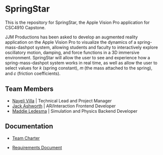# SpringStar
This is the repository for SpringStar, the Apple Vision Pro application for CSC4910 Capstone. 

JJM Productions has been asked to develop an augmented reality application on the Apple Vision Pro to visualize the dynamics of a spring-mass-dashpot system, allowing students and faculty to interactively explore oscillatory motion, damping, and force functions in a 3D immersive environment. 
SpringStar will allow the user to see and experience how a spring-mass-dashpot system works in real time, as well as allow the user to select values for 𝑘 (spring constant), 𝑚 (the mass attached to the spring), and 𝑐 (friction coefficients).

## Team Members
- [Nayeli Villa](https://github.com/nayeliMC26) | Technical Lead and Project Manager
- [Jack Ashworth](https://github.com/jashworth5) | AR/Interaction Frontend Developer
- [Maddie Ledesma](https://github.com/Maddie-Ledesma) | Simulation and Physics Backend Developer
## Documentation
- [Team Charter](https://docs.google.com/document/d/17RXseEjljZRAriehd5fjK4ju5CE7zJero_gJ3bUrExI/edit?usp=sharing)

- [Requirements Document](https://docs.google.com/document/d/1uEVqHaJ5FRD_foPfneRRSufuUgzMKfEhM2bbXWMyP1E/edit?usp=sharing)


